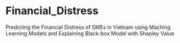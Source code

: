 # Financial_Distress
Predicting the Financial Distress of SMEs in Vietnam using Maching Learning Models and Explaining Black-box Model with Shapley Value
